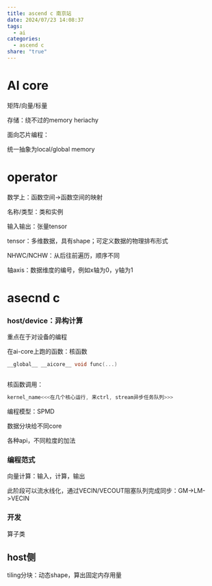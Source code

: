 ```yaml
---
title: ascend c 南京站
date: 2024/07/23 14:08:37
tags:
  - ai
categories:
  - ascend c
share: "true"
---
```


# AI core

矩阵/向量/标量


存储：绕不过的memory heriachy


面向芯片编程：


统一抽象为local/global memory





# operator



数学上：函数空间->函数空间的映射

名称/类型：类和实例

输入输出：张量tensor

tensor：多维数据，具有shape；可定义数据的物理排布形式


NHWC/NCHW：从后往前遍历，顺序不同

轴axis：数据维度的编号，例如x轴为0，y轴为1


# asecnd c

### host/device：异构计算

重点在于对设备的编程

在ai-core上跑的函数：核函数

```c
__global__ __aicore__ void func(...)



```


核函数调用：

```c
kernel_name<<<在几个核心运行, 来ctrl, stream异步任务队列>>>
```


编程模型：SPMD

数据分块给不同core

各种api，不同粒度的加法


### 编程范式

向量计算：输入，计算，输出

此阶段可以流水线化，通过VECIN/VECOUT阻塞队列完成同步：GM->LM->VECIN


### 开发

算子类



## host侧

tiling分块：动态shape，算出固定内存用量









